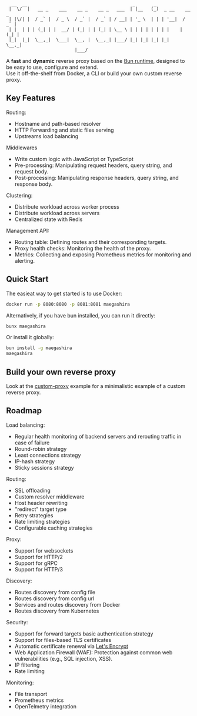 ```
  __  __                                        _       _                
 |  \/  |   __ _    ___    __ _    __ _   ___  | |__   (_)  _ __    __ _ 
 | |\/| |  / _` |  / _ \  / _` |  / _` | / __| | '_ \  | | | '__|  / _` |
 | |  | | | (_| | |  __/ | (_| | | (_| | \__ \ | | | | | | | |    | (_| |
 |_|  |_|  \__,_|  \___|  \__, |  \__,_| |___/ |_| |_| |_| |_|     \__,_|
                          |___/                                          
```
A **fast** and **dynamic** reverse proxy based on the [Bun runtime](https://bun.sh/), designed to be easy to use, configure and extend.  
Use it off-the-shelf from Docker, a CLI or build your own custom reverse proxy.

## Key Features
Routing:
- Hostname and path-based resolver
- HTTP Forwarding and static files serving
- Upstreams load balancing

Middlewares
- Write custom logic with JavaScript or TypeScript
- Pre-processing: Manipulating request headers, query string, and request body.
- Post-processing: Manipulating response headers, query string, and response body.

Clustering:
- Distribute workload across worker process
- Distribute workload across servers
- Centralized state with Redis

Management API:
- Routing table: Defining routes and their corresponding targets.
- Proxy health checks: Monitoring the health of the proxy.
- Metrics: Collecting and exposing Prometheus metrics for monitoring and alerting.

## Quick Start
The easieat way to get started is to use Docker:
```bash
docker run -p 8080:8080 -p 8081:8081 maegashira
```

Alternatively, if you have bun installed, you can run it directly:
```bash
bunx maegashira
```

Or install it globally:
```bash
bun install -g maegashira
maegashira
```

## Build your own reverse proxy
Look at the [custom-proxy](./examples/custom-proxy.js) example for a minimalistic example of a custom reverse proxy.

## Roadmap
Load balancing:
- Regular health monitoring of backend servers and rerouting traffic in case of failure
- Round-robin strategy
- Least connections strategy
- IP-hash strategy
- Sticky sessions strategy

Routing:
- SSL offloading
- Custom resolver middleware
- Host header rewriting
- "redirect" target type
- Retry strategies
- Rate limiting strategies
- Configurable caching strategies

Proxy:
- Support for websockets
- Support for HTTP/2
- Support for gRPC
- Support for HTTP/3

Discovery:
- Routes discovery from config file
- Routes discovery from config url
- Services and routes discovery from Docker
- Routes discovery from Kubernetes

Security:
- Support for forward targets basic authentication strategy
- Support for files-based TLS certificates
- Automatic certificate renewal via [Let's Encrypt](https://letsencrypt.org/)
- Web Application Firewall (WAF): Protection against common web vulnerabilities (e.g., SQL injection, XSS).
- IP filtering
- Rate limiting

Monitoring:
- File transport
- Prometheus metrics
- OpenTelmetry integration
